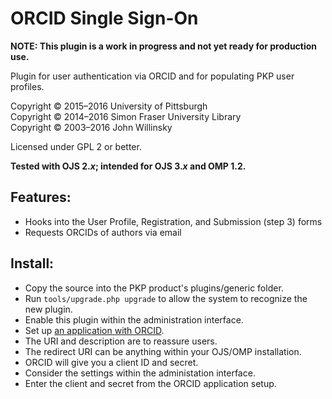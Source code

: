 # ORCID Single Sign-On

**NOTE: This plugin is a work in progress and not yet ready for
production use.**

Plugin for user authentication via ORCID and for populating PKP user
profiles.

Copyright © 2015–2016 University of Pittsburgh
<br/>Copyright © 2014–2016 Simon Fraser University Library
<br/>Copyright © 2003–2016 John Willinsky

Licensed under GPL 2 or better.

**Tested with OJS 2.*x*; intended for OJS 3.*x* and OMP 1.2.**

## Features:

 * Hooks into the User Profile, Registration, and Submission (step 3) forms
 * Requests ORCIDs of authors via email

## Install:

 * Copy the source into the PKP product's plugins/generic folder.
 * Run `tools/upgrade.php upgrade` to allow the system to recognize the new plugin.
 * Enable this plugin within the administration interface.
 * Set up [an application with ORCID](https://orcid.org/developer-tools).
  * The URI and description are to reassure users.
  * The redirect URI can be anything within your OJS/OMP installation.
  * ORCID will give you a client ID and secret.
 * Consider the settings within the administation interface.
  * Enter the client and secret from the ORCID application setup.
